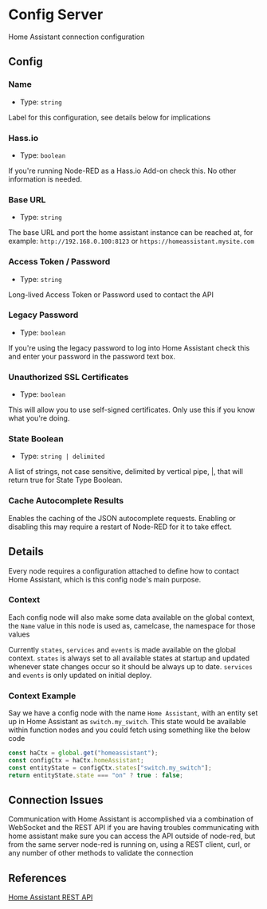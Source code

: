 # Config Server

Home Assistant connection configuration

## Config

### Name

- Type: `string`

Label for this configuration, see details below for implications

### Hass.io

- Type: `boolean`

If you're running Node-RED as a Hass.io Add-on check this. No other information is needed.

### Base URL

- Type: `string`

The base URL and port the home assistant instance can be reached at, for example: `http://192.168.0.100:8123` or `https://homeassistant.mysite.com`

### Access Token / Password

- Type: `string`

Long-lived Access Token or Password used to contact the API

### Legacy Password

- Type: `boolean`

If you're using the legacy password to log into Home Assistant check this and enter your password in the password text box.

### Unauthorized SSL Certificates

- Type: `boolean`

This will allow you to use self-signed certificates. Only use this if you know what you're doing.

### State Boolean

- Type: `string | delimited`

A list of strings, not case sensitive, delimited by vertical pipe, |, that will return true for State Type Boolean.

### Cache Autocomplete Results

Enables the caching of the JSON autocomplete requests. Enabling or disabling this may require a restart of Node-RED for it to take effect.

## Details

Every node requires a configuration attached to define how to contact Home Assistant, which is this config node's main purpose.

### Context

Each config node will also make some data available on the global context, the `Name` value in this node is used as, camelcase, the namespace for those values

Currently `states`, `services` and `events` is made available on the global context. `states` is always set to all available states at startup and updated whenever state changes occur so it should be always up to date. `services` and `events` is only updated on initial deploy.

### Context Example

Say we have a config node with the name `Home Assistant`, with an entity set up in Home Assistant as `switch.my_switch`. This state would be available within function nodes and you could fetch using something like the below code

```js
const haCtx = global.get("homeassistant");
const configCtx = haCtx.homeAssistant;
const entityState = configCtx.states["switch.my_switch"];
return entityState.state === "on" ? true : false;
```

## Connection Issues

Communication with Home Assistant is accomplished via a combination of WebSocket and the REST API if you are having troubles communicating with home assistant make sure you can access the API outside of node-red, but from the same server node-red is running on, using a REST client, curl, or any number of other methods to validate the connection

## References

[Home Assistant REST API](https://home-assistant.io/developers/rest_api)
